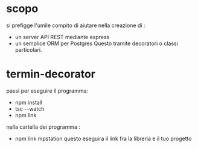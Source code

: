 # scopo
si prefigge l'umile compito di aiutare nella creazione di :
- un server API REST mediante express
- un semplice ORM per Postgres
Questo tramite decoratori o classi particolari.

# termin-decorator

passi per eseguire il programma:

- npm install
- tsc --watch
- npm link

nella cartella dei programma :

- npm link mpstation
questo eseguira il link fra la libreria e il tuo progetto 